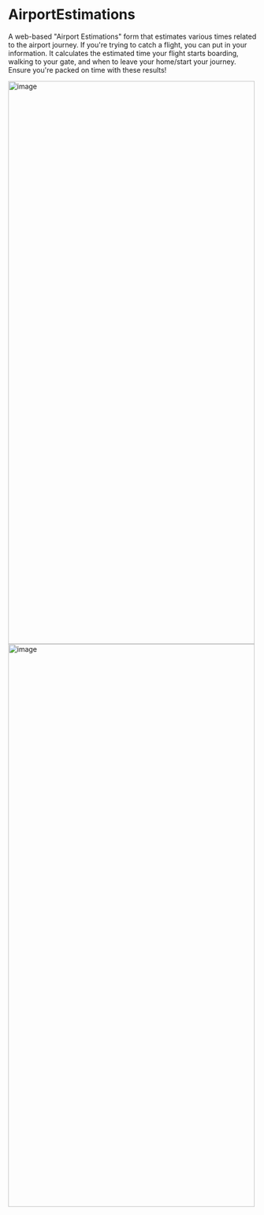 # AirportEstimations
A web-based "Airport Estimations" form that estimates various times related to the airport journey. 
If you're trying to catch a flight, you can put in your information. 
It calculates the estimated time your flight starts boarding, walking to your gate, and when to leave your home/start your journey. 
Ensure you're packed on time with these results!

<img width="500" height="1140" alt="image" src="https://github.com/user-attachments/assets/c81a6e97-2268-46c2-9991-36e3f011ecce" />

<img width="500" height="1140" alt="image" src="https://github.com/user-attachments/assets/2b31e64c-2a30-4150-913d-825764e8f046" />
